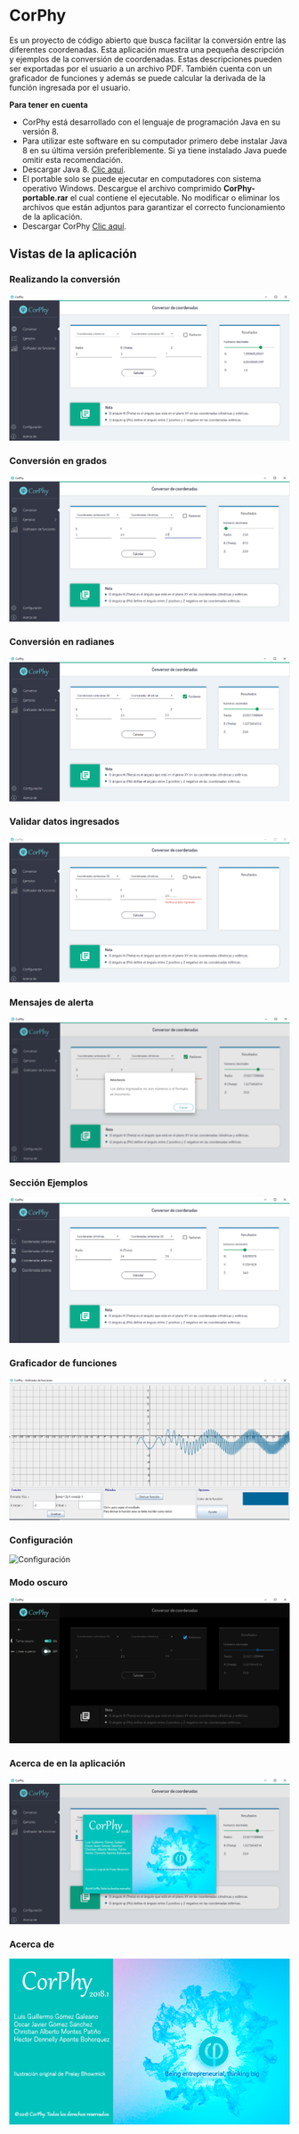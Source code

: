 # CorPhy
Es un proyecto de código abierto que busca facilitar la conversión entre las diferentes coordenadas. 
Esta aplicación muestra una pequeña descripción y ejemplos de la conversión de coordenadas. Estas descripciones pueden ser exportadas
por el usuario a un archivo PDF. También cuenta con un graficador de funciones y además se puede calcular la derivada de la función
ingresada por el usuario.

**Para tener en cuenta**
- CorPhy está desarrollado con el lenguaje de programación Java en su versión 8.
- Para utilizar este software en su computador primero debe instalar Java 8 en su última versión preferiblemente. Si ya tiene instalado
Java puede omitir esta recomendación.
- Descargar Java 8. [Clic aquí](http://www.oracle.com/technetwork/java/javase/downloads/jdk8-downloads-2133151.html).
- El portable solo se puede ejecutar en computadores con sistema operativo Windows. Descargue el archivo comprimido **CorPhy-portable.rar**
el cual contiene el ejecutable. No modificar o eliminar los archivos que están adjuntos para garantizar el correcto funcionamiento de la
aplicación.
- Descargar CorPhy [Clic aquí](https://github.com/corphyadmin/CorPhy/blob/master/CorPhy-portable/CorPhy-portable.rar).

## Vistas de la aplicación
### Realizando la conversión
![Realizando la conversión](https://github.com/corphyadmin/CorPhy/blob/master/VistasCorPhy/datos.PNG)

### Conversión en grados
![Conversión en grados](https://github.com/corphyadmin/CorPhy/blob/master/VistasCorPhy/grados.PNG)

### Conversión en radianes
![Conversión en radianes](https://github.com/corphyadmin/CorPhy/blob/master/VistasCorPhy/radianes.PNG)

### Validar datos ingresados
![Validar datos ingresados](https://github.com/corphyadmin/CorPhy/blob/master/VistasCorPhy/validarDatos.PNG)

### Mensajes de alerta
![Mensajes de alerta](https://github.com/corphyadmin/CorPhy/blob/master/VistasCorPhy/validarDatos2.PNG)

### Sección Ejemplos
![Sección ejemplos](https://github.com/corphyadmin/CorPhy/blob/master/VistasCorPhy/ejemplos.PNG)

### Graficador de funciones
![Graficador de funciones](https://github.com/corphyadmin/CorPhy/blob/master/VistasCorPhy/graficador.PNG)

### Configuración
![Configuración](https://github.com/corphyadmin/CorPhy/blob/master/VistasCorPhy/configuraci%C3%B3n.PNG)

### Modo oscuro
![Modo oscuro](https://github.com/corphyadmin/CorPhy/blob/master/VistasCorPhy/modoNight.PNG)

### Acerca de en la aplicación
![Acerca de en la aplicación](https://github.com/corphyadmin/CorPhy/blob/master/VistasCorPhy/Acerca_de.PNG)

### Acerca de
![Acerca de](https://github.com/corphyadmin/CorPhy/blob/master/proyecto_CorPhy_IJ/src/com/corphy/img/CorPhy-About.png)
